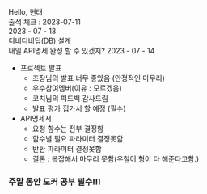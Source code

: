 Hello, 현태   
출석 체크 : 2023-07-11   
2023 - 07 - 13    
디비디비딥(DB) 설계   
내일 API명세 완성 할 수 있겠지?
2023 - 07 - 14   
- 프로젝트 발표
    - 조장님의 발표 너무 좋았음 (안정적인 마무리)
    - 우수참여멤버(이유 : 모르겠음)
    - 코치님의 피드백 감사드림
    - 발표 평가 집가서 할 예정 (필수)
- API명세서
    - 요청 함수는 전부 결정함
    - 함수별 필요 파라미터 결정못함
    - 반환 파라미터 결정못함
    - 결론 : 복잡해서 마무리 못함(우철이 형이 다 해준다고함.)
### 주말 동안 도커 공부 필수!!! 
